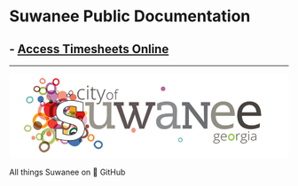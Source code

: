# Suwanee Public Documentation

## - [Access Timesheets Online](./Access%20Timesheets%20Online.md)

---

[![Suwanee Logo](refs/Full%20Logo.png)](https://suwanee.com)

All things Suwanee on 🚀 GitHub
